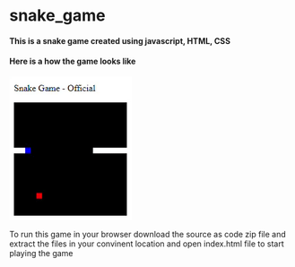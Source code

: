 # snake_game
<h4>
  This is a snake game created using javascript, HTML, CSS
</h4>
<h4>
  Here is a how the game looks like
</h4>
<img src="snake.gif">
<p>
  To run this game in your browser download the source as code zip file and extract the files in your convinent location and open index.html file to start playing the game
</p>
